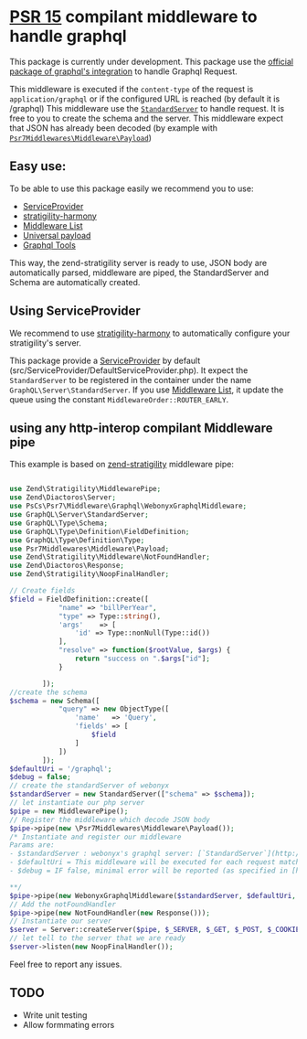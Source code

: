 # [PSR 15](https://github.com/http-interop/http-middleware) compilant middleware to handle graphql 
This package is currently under development.
This package use the [official package of graphql's integration](https://github.com/webonyx/graphql-php) to handle Graphql Request.

This middleware is executed if the `content-type` of the request is `application/graphql` or if the configured URL is reached (by default it is /graphql)
This middleware use the [`StandardServer`](http://webonyx.github.io/graphql-php/executing-queries/#using-server) to handle request. It is free to you to create the schema and the server.
This middleware expect that JSON has already been decoded (by example with [`Psr7Middlewares\Middleware\Payload`](https://github.com/oscarotero/psr7-middlewares/blob/master/src/Middleware/Payload.php))

## Easy use:

To be able to use this package easily we recommend you to use:
- [ServiceProvider](https://github.com/container-interop/service-provider)
- [stratigility-harmony](https://github.com/thecodingmachine/stratigility-harmony)
- [Middleware List](https://github.com/thecodingmachine/middleware-list-universal-module)
- [Universal payload](https://github.com/phps-cans/psr7-middlewares-payload-universal-module)
- [Graphql Tools](https://github.com/phps-cans/harmony-graphql-tool)

This way, the zend-stratigility server is ready to use, JSON body are automatically parsed, middleware are piped, the StandardServer and Schema are automatically created.
## Using ServiceProvider

We recommend to use [stratigility-harmony](https://github.com/thecodingmachine/stratigility-harmony) to automatically configure your stratigility's server.

This package provide a [ServiceProvider](https://github.com/container-interop/service-provider) by default (src/ServiceProvider/DefaultServiceProvider.php). It expect the `StandardServer` to be registered in the container under the name `GraphQL\Server\StandardServer`. If you use [Middleware List](https://github.com/thecodingmachine/middleware-list-universal-module), it update the queue using the constant `MiddlewareOrder::ROUTER_EARLY`.


## using any http-interop compilant Middleware pipe


This example is based on [zend-stratigility](https://github.com/zendframework/zend-stratigility) middleware pipe:

```php

use Zend\Stratigility\MiddlewarePipe;
use Zend\Diactoros\Server;
use PsCs\Psr7\Middleware\Graphql\WebonyxGraphqlMiddleware;
use GraphQL\Server\StandardServer;
use GraphQL\Type\Schema;
use GraphQL\Type\Definition\FieldDefinition;
use GraphQL\Type\Definition\Type;
use Psr7Middlewares\Middleware\Payload;
use Zend\Stratigility\Middleware\NotFoundHandler;
use Zend\Diactoros\Response;
use Zend\Stratigility\NoopFinalHandler;

// Create fields
$field = FieldDefinition::create([
            "name" => "billPerYear",
            "type" => Type::string(),
            'args'    => [
                'id' => Type::nonNull(Type::id())
            ],
            "resolve" => function($rootValue, $args) {
                return "success on ".$args["id"];
            }

        ]);
//create the schema
$schema = new Schema([
            "query" => new ObjectType([
                'name'   => 'Query',
                'fields' => [
                    $field
                ]
            ])
        ]);
$defaultUri = '/graphql'; 
$debug = false;
// create the standardServer of webonyx
$standardServer = new StandardServer(["schema" => $schema]);
// let instantiate our php server
$pipe = new MiddlewarePipe();
// Register the middleware which decode JSON body
$pipe->pipe(new \Psr7Middlewares\Middleware\Payload());
/* Instantiate and register our middleware
Params are:
- $standardServer : webonyx's graphql server: [`StandardServer`](http://webonyx.github.io/graphql-php/executing-queries/#using-server) 
- $defaultUri = This middleware will be executed for each request matching the default URI and for each request having the content-type set to "application/graphql"
- $debug = IF false, minimal error will be reported (as specified in [handling error](http://webonyx.github.io/graphql-php/error-handling/). The value of $debug must be the same as specified in [`$debug`](http://webonyx.github.io/graphql-php/error-handling/#debugging-tools)

**/
$pipe->pipe(new WebonyxGraphqlMiddleware($standardServer, $defaultUri, $debug)); 
// Add the notFoundHandler
$pipe->pipe(new NotFoundHandler(new Response()));
// Instantiate our server
$server = Server::createServer($pipe, $_SERVER, $_GET, $_POST, $_COOKIE, $_FILES);
// let tell to the server that we are ready
$server->listen(new NoopFinalHandler());
```

Feel free to report any issues.

## TODO

 - Write unit testing
 - Allow formmating errors